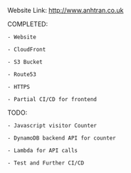 Website Link: http://www.anhtran.co.uk


COMPLETED: 

    - Website
    
    - CloudFront
    
    - S3 Bucket
    
    - Route53
    
    - HTTPS
    
    - Partial CI/CD for frontend
    
    
    
TODO: 
    
    - Javascript visitor Counter
    
    - DynamoDB backend API for counter
    
    - Lambda for API calls
    
    - Test and Further CI/CD